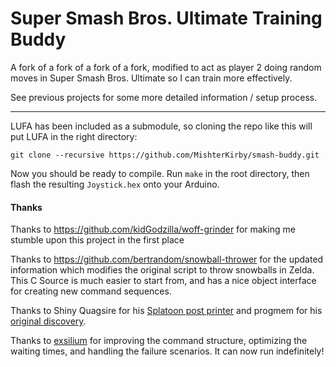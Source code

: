 # Super Smash Bros. Ultimate Training Buddy

A fork of a fork of a fork of a fork, modified to act as player 2 doing random moves in Super Smash Bros. Ultimate so I can train more effectively.

See previous projects for some more detailed information / setup process.

---

LUFA has been included as a submodule, so cloning the repo like this will put LUFA in the right directory:

```
git clone --recursive https://github.com/MishterKirby/smash-buddy.git
```

Now you should be ready to compile. Run `make` in the root directory, then flash the resulting `Joystick.hex` onto your Arduino.

#### Thanks

Thanks to https://github.com/kidGodzilla/woff-grinder for making me stumble upon this project in the first place

Thanks to https://github.com/bertrandom/snowball-thrower for the updated information which modifies the original script to throw snowballs in Zelda. This C Source is much easier to start from, and has a nice object interface for creating new command sequences.

Thanks to Shiny Quagsire for his [Splatoon post printer](https://github.com/shinyquagsire23/Switch-Fightstick) and progmem for his [original discovery](https://github.com/progmem/Switch-Fightstick).

Thanks to [exsilium](https://github.com/bertrandom/snowball-thrower/pull/1) for improving the command structure, optimizing the waiting times, and handling the failure scenarios. It can now run indefinitely!

